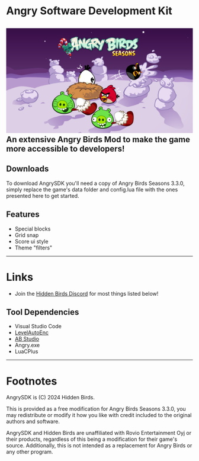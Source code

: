 # Angry Software Development Kit
![screenshot](data/images/pc/SPLASHES_SHEET_PC_1.png)
An extensive Angry Birds Mod to make the game more accessible to developers!
---
## Downloads
To download AngrySDK you'll need a copy of Angry Birds Seasons 3.3.0, simply replace the game's data folder and config.lua file with the ones presented here to get started.
## Features
- Special blocks
- Grid snap
- Score ui style
- Theme "filters" 
---
# Links
- Join the [Hidden Birds Discord](https://discord.gg/Bz24PBHxDE) for most things listed below!
## Tool Dependencies
- Visual Studio Code
- [LevelAutoEnc](https://github.com/GZHYBFHHJ/LevelAutoEnc/releases/)
- [AB Studio](https://github.com/giroletm/ABStudio/releases/tag/v0.1.1-Hotfix1)
- Angry.exe
- LuaCPlus
---
# Footnotes
AngrySDK is (C) 2024 Hidden Birds.

This is provided as a free modification for Angry Birds Seasons 3.3.0, you may redistribute or modify it how you like with credit included to the original authors and software.

AngrySDK and Hidden Birds are unaffiliated with Rovio Entertainment Oyj or their products, regardless of this being a modification for their game's source.
Additionally, this is not intended as a replacement for Angry Birds or any other program.
